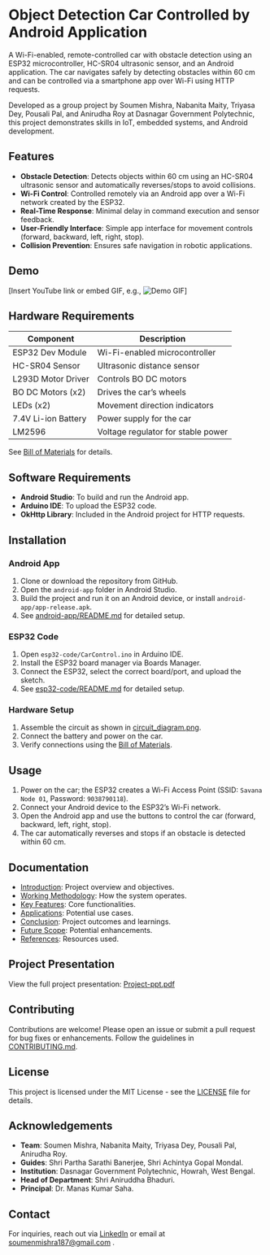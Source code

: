 # Object Detection Car Controlled by Android Application

A Wi-Fi-enabled, remote-controlled car with obstacle detection using an ESP32 microcontroller, HC-SR04 ultrasonic sensor, and an Android application. The car navigates safely by detecting obstacles within 60 cm and can be controlled via a smartphone app over Wi-Fi using HTTP requests.

Developed as a group project by Soumen Mishra, Nabanita Maity, Triyasa Dey, Pousali Pal, and Anirudha Roy at Dasnagar Government Polytechnic, this project demonstrates skills in IoT, embedded systems, and Android development.

## Features
- **Obstacle Detection**: Detects objects within 60 cm using an HC-SR04 ultrasonic sensor and automatically reverses/stops to avoid collisions.
- **Wi-Fi Control**: Controlled remotely via an Android app over a Wi-Fi network created by the ESP32.
- **Real-Time Response**: Minimal delay in command execution and sensor feedback.
- **User-Friendly Interface**: Simple app interface for movement controls (forward, backward, left, right, stop).
- **Collision Prevention**: Ensures safe navigation in robotic applications.

## Demo
[Insert YouTube link or embed GIF, e.g., ![Demo GIF](media/demo_video.gif)]

## Hardware Requirements
| Component              | Description                              |
|------------------------|------------------------------------------|
| ESP32 Dev Module       | Wi-Fi-enabled microcontroller            |
| HC-SR04 Sensor         | Ultrasonic distance sensor               |
| L293D Motor Driver     | Controls BO DC motors                    |
| BO DC Motors (x2)      | Drives the car’s wheels                  |
| LEDs (x2)              | Movement direction indicators            |
| 7.4V Li-ion Battery    | Power supply for the car                 |
| LM2596                 | Voltage regulator for stable power       |

See [Bill of Materials](hardware/bill_of_materials.md) for details.

## Software Requirements
- **Android Studio**: To build and run the Android app.
- **Arduino IDE**: To upload the ESP32 code.
- **OkHttp Library**: Included in the Android project for HTTP requests.

## Installation
### Android App
1. Clone or download the repository from GitHub.
2. Open the `android-app` folder in Android Studio.
3. Build the project and run it on an Android device, or install `android-app/app-release.apk`.
4. See [android-app/README.md](android-app/README.md) for detailed setup.

### ESP32 Code
1. Open `esp32-code/CarControl.ino` in Arduino IDE.
2. Install the ESP32 board manager via Boards Manager.
3. Connect the ESP32, select the correct board/port, and upload the sketch.
4. See [esp32-code/README.md](esp32-code/README.md) for detailed setup.

### Hardware Setup
1. Assemble the circuit as shown in [circuit_diagram.png](hardware/circuit_diagram.png).
2. Connect the battery and power on the car.
3. Verify connections using the [Bill of Materials](hardware/bill_of_materials.md).

## Usage
1. Power on the car; the ESP32 creates a Wi-Fi Access Point (SSID: `Savana Node 01`, Password: `9038790118`).
2. Connect your Android device to the ESP32’s Wi-Fi network.
3. Open the Android app and use the buttons to control the car (forward, backward, left, right, stop).
4. The car automatically reverses and stops if an obstacle is detected within 60 cm.

## Documentation
- [Introduction](docs/introduction.md): Project overview and objectives.
- [Working Methodology](docs/working_methodology.md): How the system operates.
- [Key Features](docs/key_features.md): Core functionalities.
- [Applications](docs/applications.md): Potential use cases.
- [Conclusion](docs/conclusion.md): Project outcomes and learnings.
- [Future Scope](docs/future_scope.md): Potential enhancements.
- [References](docs/references.md): Resources used.

## Project Presentation
View the full project presentation: [Project-ppt.pdf](presentation/Project-ppt.pdf)

## Contributing
Contributions are welcome! Please open an issue or submit a pull request for bug fixes or enhancements. Follow the guidelines in [CONTRIBUTING.md](CONTRIBUTING.md).

## License
This project is licensed under the MIT License - see the [LICENSE](LICENSE) file for details.

## Acknowledgements
- **Team**: Soumen Mishra, Nabanita Maity, Triyasa Dey, Pousali Pal, Anirudha Roy.
- **Guides**: Shri Partha Sarathi Banerjee, Shri Achintya Gopal Mondal.
- **Institution**: Dasnagar Government Polytechnic, Howrah, West Bengal.
- **Head of Department**: Shri Aniruddha Bhaduri.
- **Principal**: Dr. Manas Kumar Saha.

## Contact
For inquiries, reach out via [LinkedIn](https://www.linkedin.com/in/04-soumen-mishra) or email at soumenmishra187@gmail.com .

